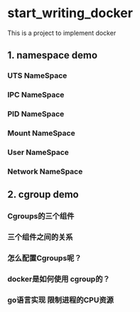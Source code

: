 # start_writing_docker
This is a project to implement docker

## 1. namespace demo

### UTS NameSpace
### IPC NameSpace
### PID NameSpace
### Mount NameSpace
### User NameSpace
### Network NameSpace

## 2. cgroup demo

### Cgroups的三个组件
### 三个组件之间的关系
### 怎么配置Cgroups呢？
### docker是如何使用 cgroup的？
### go语言实现 限制进程的CPU资源

